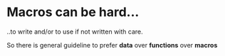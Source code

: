 # Macros can be hard...

..to write and/or to use if not written with care. 

So there is general guideline to prefer **data** over **functions** over **macros**



